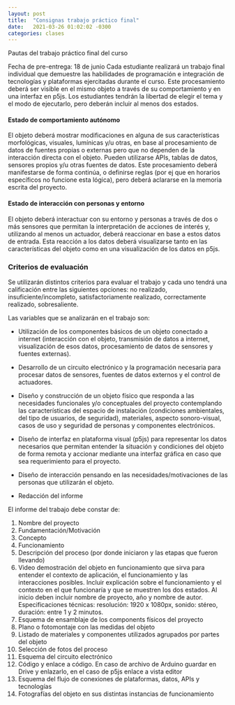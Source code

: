 ```yaml
---
layout: post
title:  "Consignas trabajo práctico final"
date:   2021-03-26 01:02:02 -0300
categories: clases
---
```


Pautas del trabajo práctico final del curso



Fecha de pre-entrega: 18 de junio
Cada estudiante realizará un trabajo final individual que demuestre las habilidades de programación e integración de tecnologías y plataformas ejercitadas durante el curso. Este procesamiento deberá ser visible en el mismo objeto a través de su comportamiento y en una interfaz en p5js. Los estudiantes tendrán la libertad de elegir el tema y el modo de ejecutarlo, pero deberán incluir al menos dos estados.

#### Estado de comportamiento autónomo
El objeto deberá mostrar modificaciones en alguna de sus características morfológicas, visuales, lumínicas y/u otras, en base al procesamiento de datos de fuentes propias o externas pero que no dependen de la interacción directa con el objeto. Pueden utilizarse APIs, tablas de datos, sensores propios y/u otras fuentes de datos. Este procesamiento deberá manifestarse de forma continúa, o definirse reglas (por ej que en horarios específicos no funcione esta lógica), pero deberá aclararse en la memoria escrita del proyecto.

#### Estado de interacción con personas y entorno
El objeto deberá interactuar con su entorno y personas a través de dos o más sensores que permitan la interpretación de acciones de interés y, utilizando al menos un actuador, deberá reaccionar en base a estos datos de entrada. Esta reacción a los datos deberá visualizarse tanto en las características del objeto como en una visualización de los datos en p5js.

### Criterios de evaluación
Se utilizarán distintos criterios para evaluar el trabajo y cada uno tendrá una calificación entre las siguientes opciones: no realizado, insuficiente/incompleto, satisfactoriamente realizado, correctamente realizado, sobresaliente.

Las variables que se analizarán en el trabajo son:

- Utilización de los componentes básicos de un objeto conectado a internet (interacción con el objeto, transmisión de datos a internet, visualización de esos datos, procesamiento de datos de sensores y fuentes externas). 

- Desarrollo de un circuito electrónico y la programación necesaria para procesar datos de sensores, fuentes de datos externos y el control de actuadores.

- Diseño y construcción de un objeto físico que responda a las necesidades funcionales y/o conceptuales del proyecto contemplando las características del espacio de instalación (condiciones ambientales, del tipo de usuarios, de seguridad), materiales, aspecto sonoro-visual, casos de uso y seguridad de personas y componentes electrónicos. 

- Diseño de interfaz en plataforma visual (p5js) para representar los datos necesarios que permitan entender la situación y condiciones del objeto de forma remota y accionar mediante una interfaz gráfica en caso que sea requerimiento para el proyecto.

- Diseño de interacción pensando en las necesidades/motivaciones de las personas que utilizarán el objeto.

- Redacción del informe

El informe del trabajo debe constar de:

1. Nombre del proyecto
2. Fundamentación/Motivación
3. Concepto
4. Funcionamiento
5. Descripción del proceso (por donde iniciaron y las etapas que fueron llevando)
6. Video demostración del objeto en funcionamiento que sirva para entender el contexto de aplicación, el funcionamiento y las interacciones posibles. Incluir explicación sobre el funcionamiento y el contexto en el que funcionaría y que se muestren los dos estados. Al inicio deben incluir nombre de proyecto, año y nombre de autor. Especificaciones técnicas: resolución: 1920 x 1080px, sonido: stéreo, duración: entre 1 y 2 minutos.
7. Esquema de ensamblaje de los components físicos del proyecto
8. Plano o fotomontaje con las medidas del objeto
9. Listado de materiales y componentes utilizados agrupados por partes del objeto
10. Selección de fotos del proceso
11. Esquema del circuito electrónico
12. Código y enlace a código. En caso de archivo de Arduino guardar en Drive y enlazarlo, en el caso de p5js enlace a vista editor
13. Esquema del flujo de conexiones de plataformas, datos, APIs y tecnologías
14. Fotografías del objeto en sus distintas instancias de funcionamiento

